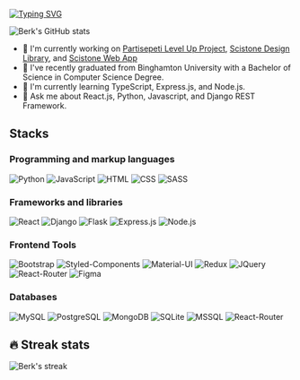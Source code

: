 [![Typing SVG](https://readme-typing-svg.demolab.com/?lines=Hi+there,+I'm+Berk!+👋;I'm+a+CS+Graduate+Full+Stack+Developer)](https://www.linkedin.com/in/cohadarberk/)

![Berk's GitHub stats](https://github-readme-stats.vercel.app/api?username=berkcohadar&theme=github_dark&show_icons=true&count_private=true&title_color=C96702&bg_color=03071E&icon_color=AACCEE&text_color=8C7C73)

- 🔭 I'm currently working on [Partisepeti Level Up Project](https://github.com/berkcohadar/Partisepeti_ReactJS), [Scistone Design Library](https://github.com/scistone/scistone-react-components), and [Scistone Web App](https://github.com/scistone/scistone-app)
- 📖 I've recently graduated from Binghamton University with a Bachelor of Science in Computer Science Degree.
- 🌱 I'm currently learning TypeScript, Express.js, and Node.js.
- 💬 Ask me about React.js, Python, Javascript, and Django REST Framework.

## Stacks

### Programming and markup languages

<p>
    <img alt="Python" src="https://img.shields.io/badge/Python-14354C?style=for-the-badge&logo=python&logoColor=white">
    <img alt="JavaScript" src="https://img.shields.io/badge/JavaScript-F7DF1E?style=for-the-badge&logo=javascript&logoColor=black">
    <img alt="HTML" src="https://img.shields.io/badge/HTML5-E34F26?style=for-the-badge&logo=html5&logoColor=white">
    <img alt="CSS" src="https://img.shields.io/badge/CSS3-1572B6?style=for-the-badge&logo=css3&logoColor=white">    
    <img alt="SASS" src="https://img.shields.io/badge/Sass-CC6699?style=for-the-badge&logo=sass&logoColor=white">
</p>

### Frameworks and libraries

<p>
   <img alt="React" src="https://img.shields.io/badge/React-20232A?style=for-the-badge&logo=react&logoColor=61DAFB">
   <img alt="Django" src="https://img.shields.io/badge/Django-092E20?style=for-the-badge&logo=django&logoColor=white">
   <img alt="Flask" src="https://img.shields.io/badge/Flask-000000?style=for-the-badge&logo=flask&logoColor=white">
   <img alt="Express.js" src="https://img.shields.io/badge/Express.js-404D59?style=for-the-badge">
   <img alt="Node.js" src="https://img.shields.io/badge/Node.js-43853D?style=for-the-badge&logo=node.js&logoColor=white">
</p>

### Frontend Tools

<p>
   <img alt="Bootstrap" src="https://img.shields.io/badge/Bootstrap-563D7C?style=for-the-badge&logo=bootstrap&logoColor=white">
   <img alt="Styled-Components" src="https://img.shields.io/badge/styled--components-DB7093?style=for-the-badge&logo=styled-components&logoColor=white">
   <img alt="Material-UI" src="https://img.shields.io/badge/Material--UI-0081CB?style=for-the-badge&logo=material-ui&logoColor=white">
   <img alt="Redux" src="https://img.shields.io/badge/Redux-593D88?style=for-the-badge&logo=redux&logoColor=white">
   <img alt="JQuery" src="https://img.shields.io/badge/React_Router-CA4245?style=for-the-badge&logo=react-router&logoColor=white">
   <img alt="React-Router" src="https://img.shields.io/badge/jQuery-0769AD?style=for-the-badge&logo=jquery&logoColor=white">
   <img alt="Figma" src="https://img.shields.io/badge/Figma-F24E1E?style=for-the-badge&logo=figma&logoColor=white">
</p>

### Databases

<p>
   <img alt="MySQL" src="https://img.shields.io/badge/MySQL-00000F?style=for-the-badge&logo=mysql&logoColor=white">
   <img alt="PostgreSQL" src="https://img.shields.io/badge/PostgreSQL-316192?style=for-the-badge&logo=postgresql&logoColor=white">
   <img alt="MongoDB" src="https://img.shields.io/badge/MongoDB-4EA94B?style=for-the-badge&logo=mongodb&logoColor=white">
   <img alt="SQLite" src="https://img.shields.io/badge/SQLite-07405E?style=for-the-badge&logo=sqlite&logoColor=white">
   <img alt="MSSQL" src="https://img.shields.io/badge/Microsoft_SQL_Server-CC2927?style=for-the-badge&logo=microsoft-sql-server&logoColor=white">
   <img alt="React-Router" src="https://img.shields.io/badge/jQuery-0769AD?style=for-the-badge&logo=jquery&logoColor=white">

</p>


## 🔥 Streak stats

<p align="left">
    <img alt="Berk's streak" src="https://streak-stats.demolab.com?user=berkcohadar&theme=elegant&fire=DD2727"/>
</p>

<!-- <img alt="SQL" src="https://custom-icon-badges.demolab.com/badge/SQL-025E8C.svg?logo=database&logoColor=white"> -->
